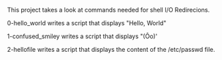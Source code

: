 This project takes a look at commands needed for shell I/O Redirecions.

0-hello_world writes a script that displays "Hello, World"

1-confused_smiley writes a script that displays "(Ôo)'

2-hellofile writes a script that displays  the content of the /etc/passwd file.
